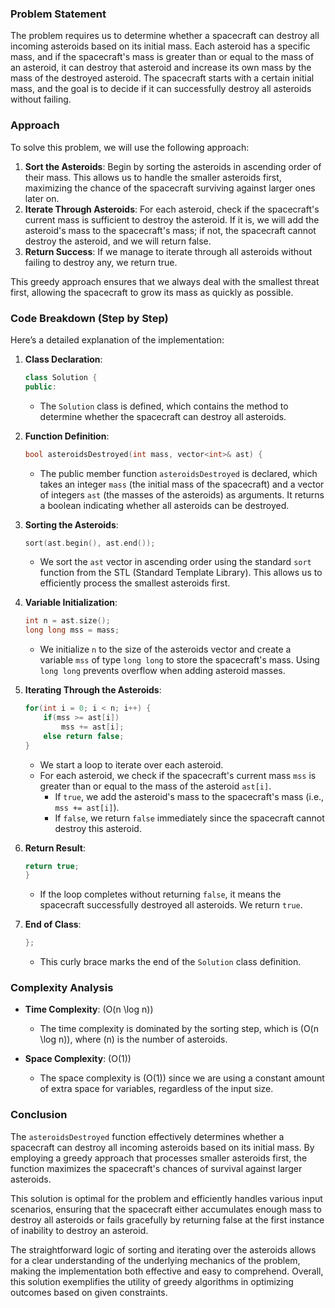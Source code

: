 ### Problem Statement

The problem requires us to determine whether a spacecraft can destroy all incoming asteroids based on its initial mass. Each asteroid has a specific mass, and if the spacecraft's mass is greater than or equal to the mass of an asteroid, it can destroy that asteroid and increase its own mass by the mass of the destroyed asteroid. The spacecraft starts with a certain initial mass, and the goal is to decide if it can successfully destroy all asteroids without failing.

### Approach

To solve this problem, we will use the following approach:

1. **Sort the Asteroids**: Begin by sorting the asteroids in ascending order of their mass. This allows us to handle the smaller asteroids first, maximizing the chance of the spacecraft surviving against larger ones later on.
2. **Iterate Through Asteroids**: For each asteroid, check if the spacecraft's current mass is sufficient to destroy the asteroid. If it is, we will add the asteroid's mass to the spacecraft's mass; if not, the spacecraft cannot destroy the asteroid, and we will return false.
3. **Return Success**: If we manage to iterate through all asteroids without failing to destroy any, we return true.

This greedy approach ensures that we always deal with the smallest threat first, allowing the spacecraft to grow its mass as quickly as possible.

### Code Breakdown (Step by Step)

Here’s a detailed explanation of the implementation:

1. **Class Declaration**:
   ```cpp
   class Solution {
   public:
   ```
   - The `Solution` class is defined, which contains the method to determine whether the spacecraft can destroy all asteroids.

2. **Function Definition**:
   ```cpp
   bool asteroidsDestroyed(int mass, vector<int>& ast) {
   ```
   - The public member function `asteroidsDestroyed` is declared, which takes an integer `mass` (the initial mass of the spacecraft) and a vector of integers `ast` (the masses of the asteroids) as arguments. It returns a boolean indicating whether all asteroids can be destroyed.

3. **Sorting the Asteroids**:
   ```cpp
   sort(ast.begin(), ast.end());
   ```
   - We sort the `ast` vector in ascending order using the standard `sort` function from the STL (Standard Template Library). This allows us to efficiently process the smallest asteroids first.

4. **Variable Initialization**:
   ```cpp
   int n = ast.size();
   long long mss = mass;
   ```
   - We initialize `n` to the size of the asteroids vector and create a variable `mss` of type `long long` to store the spacecraft's mass. Using `long long` prevents overflow when adding asteroid masses.

5. **Iterating Through the Asteroids**:
   ```cpp
   for(int i = 0; i < n; i++) {
       if(mss >= ast[i])
           mss += ast[i];
       else return false;
   }
   ```
   - We start a loop to iterate over each asteroid.
   - For each asteroid, we check if the spacecraft's current mass `mss` is greater than or equal to the mass of the asteroid `ast[i]`.
     - If `true`, we add the asteroid's mass to the spacecraft's mass (i.e., `mss += ast[i]`).
     - If `false`, we return `false` immediately since the spacecraft cannot destroy this asteroid.

6. **Return Result**:
   ```cpp
   return true;
   }
   ```
   - If the loop completes without returning `false`, it means the spacecraft successfully destroyed all asteroids. We return `true`.

7. **End of Class**:
   ```cpp
   };
   ```
   - This curly brace marks the end of the `Solution` class definition.

### Complexity Analysis

- **Time Complexity**: \(O(n \log n)\)
  - The time complexity is dominated by the sorting step, which is \(O(n \log n)\), where \(n\) is the number of asteroids.

- **Space Complexity**: \(O(1)\)
  - The space complexity is \(O(1)\) since we are using a constant amount of extra space for variables, regardless of the input size.

### Conclusion

The `asteroidsDestroyed` function effectively determines whether a spacecraft can destroy all incoming asteroids based on its initial mass. By employing a greedy approach that processes smaller asteroids first, the function maximizes the spacecraft's chances of survival against larger asteroids.

This solution is optimal for the problem and efficiently handles various input scenarios, ensuring that the spacecraft either accumulates enough mass to destroy all asteroids or fails gracefully by returning false at the first instance of inability to destroy an asteroid.

The straightforward logic of sorting and iterating over the asteroids allows for a clear understanding of the underlying mechanics of the problem, making the implementation both effective and easy to comprehend. Overall, this solution exemplifies the utility of greedy algorithms in optimizing outcomes based on given constraints.